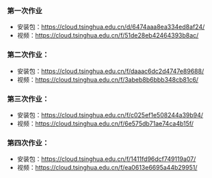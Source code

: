 ### 第一次作业

+ 安装包：https://cloud.tsinghua.edu.cn/d/6474aaa8ea334ed8af24/
+ 视频：https://cloud.tsinghua.edu.cn/f/51de28eb42464393b8ac/

### 第二次作业：

+ 安装包：https://cloud.tsinghua.edu.cn/f/daaac6dc2d4747e89688/
+ 视频：https://cloud.tsinghua.edu.cn/f/3abeb8b6bbb348cb81c6/

### 第三次作业：

+ 安装包：https://cloud.tsinghua.edu.cn/f/c025ef1e508244a39b94/
+ 视频：https://cloud.tsinghua.edu.cn/f/6e575db71ae74ca4b15f/

### 第四次作业：

+ 安装包：https://cloud.tsinghua.edu.cn/f/1411fd96dcf749119a07/
+ 视频：https://cloud.tsinghua.edu.cn/f/ea0613e6695a44b29951/